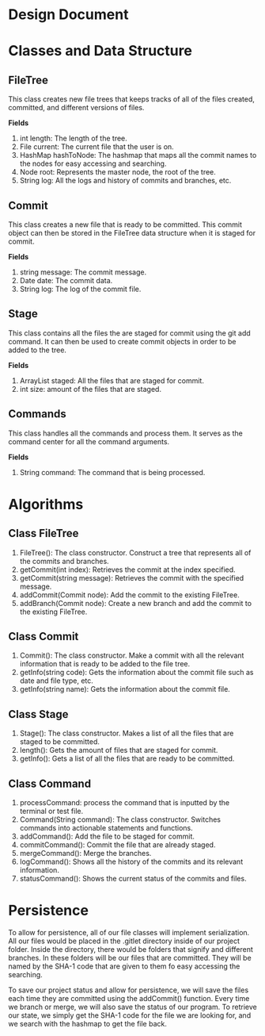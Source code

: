 # Design Document

# Classes and Data Structure
## FileTree

This class creates new file trees that keeps tracks of all of the files created, committed, and different versions of files.

**Fields**

1. int length: The length of the tree.
2. File current: The current file that the user is on.
3. HashMap hashToNode: The hashmap that maps all the commit names to the nodes for easy accessing and searching.
4. Node<T> root: Represents the master node, the root of the tree.
5. String log: All the logs and history of commits and branches, etc.


## Commit

This class creates a new file that is ready to be committed. This commit object can then be stored in the FileTree data structure when it is staged for commit. 

**Fields**

1. string message: The commit message.
2. Date date: The commit data.
3. String log: The log of the commit file.


## Stage

This class contains all the files the are staged for commit using the git add command. It can then be used to create commit objects in order to be added to the tree.

**Fields**

1. ArrayList<File> staged: All the files that are staged for commit.
2. int size: amount of the files that are staged.


## Commands

This class handles all the commands and process them. It serves as the command center for all the command arguments.

**Fields**

1. String command: The command that is being processed.


# Algorithms
## Class FileTree
1. FileTree(): The class constructor. Construct a tree that represents all of the commits and branches. 
2. getCommit(int index): Retrieves the commit at the index specified.
3. getCommit(string message): Retrieves the commit with the specified message.
4. addCommit(Commit node): Add the commit to the existing FileTree.
5. addBranch(Commit node): Create a new branch and add the commit to the existing FileTree.


## Class Commit
1. Commit(): The class constructor. Make a commit with all the relevant information that is ready to be added to the file tree.
2. getInfo(string code): Gets the information about the commit file such as date and file type, etc.
3. getInfo(string name): Gets the information about the commit file.


## Class Stage
1. Stage(): The class constructor. Makes a list of all the files that are staged to be committed.
2. length(): Gets the amount of files that are staged for commit.
3. getInfo(): Gets a list of all the files that are ready to be committed.


## Class Command
1. processCommand: process the command that is inputted by the terminal or test file.
2. Command(String command): The class constructor. Switches commands into actionable statements and functions.
3. addCommand(): Add the file to be staged for commit.
4. commitCommand(): Commit the file that are already staged.
5. mergeCommand(): Merge the branches.
6. logCommand(): Shows all the history of the commits and its relevant information.
7. statusCommand(): Shows the current status of the commits and files.



# Persistence

To allow for persistence, all of our file classes will implement serialization. All our files would be placed in the .gitlet directory inside of our project folder. Inside the directory, there would be folders that signify and different branches. In these folders will be our files that are committed. They will be named by the SHA-1 code that are given to them fo easy accessing the searching. 

To save our project status and allow for persistence, we will save the files each time they are committed using the addCommit() function. Every time we branch or merge, we will also save the status of our program. To retrieve our state, we simply get the SHA-1 code for the file we are looking for, and we search with the hashmap to get the file back. 






